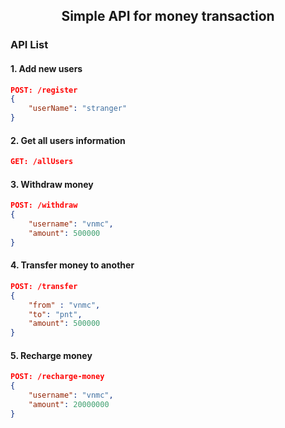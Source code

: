 <div align='center'>

## Simple API for money transaction

</div>

### API List
#### 1. Add new users
```json
POST: /register
{
    "userName": "stranger"
}
```

#### 2. Get all users information
```json
GET: /allUsers
```

#### 3. Withdraw money
```json
POST: /withdraw
{
    "username": "vnmc",
    "amount": 500000
}
```

#### 4. Transfer money to another
```json
POST: /transfer
{
    "from" : "vnmc",
    "to": "pnt",
    "amount": 500000
}
```

#### 5. Recharge money
```json
POST: /recharge-money
{
    "username": "vnmc",
    "amount": 20000000
}
```